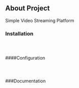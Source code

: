 ## About Project

Simple Video Streaming Platform

### Installation
```



```


####Configuration

```



```

###Documentation


